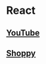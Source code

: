 # React
## [YouTube](https://github.com/donghun-k/front-end-exercises/tree/main/react/youtube)
## [Shoppy](https://github.com/donghun-k/front-end-exercises/tree/main/react/shoppy)